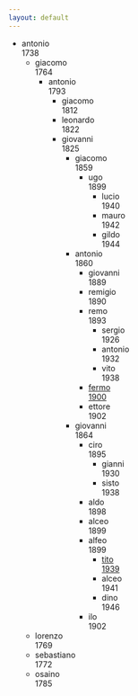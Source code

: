 ```yaml
---
layout: default
---
```


<!--
Family tree
-->

<div class="tree">
<ul>
    <li>antonio <br> 1738
		<ul>
		    <li>giacomo <br> 1764
        <ul>
             <li>antonio <br> 1793 
             <ul>
                  <li>giacomo <br> 1812 </li>
  			          <li>leonardo <br> 1822 </li>
                  <li>giovanni <br> 1825
                  <ul>
                      <li>giacomo <br> 1859 
                      <ul>
                           <li>ugo <br> 1899
                           <ul>
                                <li>lucio <br> 1940 </li>
    		                        <li>mauro <br> 1942 </li>
                                <li>gildo <br> 1944 </li>
                           </li>
                           </ul>
                      </li>
                      </ul>
    		              <li>antonio <br> 1860 
      	              <ul>   
                           <li>giovanni <br> 1889 </li>
                           <li>remigio <br> 1890 </li>
                           <li>remo <br> 1893 
                            <ul>
                                <li>sergio <br> 1926 </li>
      	                        <li>antonio <br> 1932  </li>
                                <li>vito <br> 1938 
                           </li>
                           </ul>
                           <li><a href="http://it.wikipedia.org/wiki/Fermo_Solari">fermo <br> 1900 </a> </li>
                           <li>ettore <br> 1902 </li>
    		              </li>
                      </ul>
                      <li>giovanni <br> 1864 
                           <ul>   
                           <li> ciro <br> 1895 
                            <ul> 
                                <li>gianni <br> 1930 </li>
                                <li>sisto <br> 1938  </li>
      	                   </li>
                           </ul>
                           <li>aldo <br> 1898 </li>
                           <li>alceo <br> 1899 </li>
                           <li>alfeo <br> 1899 
                           <ul> 
                                <li><a href="http://it.wikipedia.org/wiki/Tito_Solari_Capellari">tito <br> 1939 </a> </li>
                                <li>alceo <br> 1941  </li>
                                 <li>dino <br> 1946  </li>
                           </li>
                           </ul>
                           <li>ilo <br> 1902 </li>
      	              </li>
                      </ul>
                  </li>
                  </ul>
             </li>
             </ul>
        </ul>
        </li>
        <li>lorenzo <br> 1769</li>
				<li>sebastiano <br> 1772 </li>
        <li>osaino <br> 1785 </li>
    </ul>
</ul>
</div>

